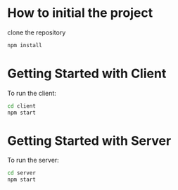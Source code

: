 # How to initial the project
clone the repository
```bash
npm install
``` 

# Getting Started with Client
To run the client:
```bash
cd client
npm start
``` 

# Getting Started with Server
To run the server:
```bash
cd server
npm start
``` 

